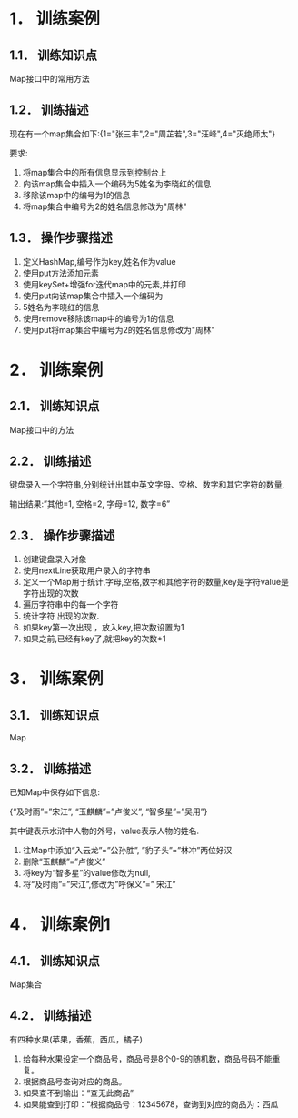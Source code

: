 # 1． 训练案例

## 1.1． 训练知识点 

Map接口中的常用方法    

## 1.2． 训练描述 

现在有一个map集合如下:{1="张三丰",2="周芷若",3="汪峰",4="灭绝师太"}    

要求: 

1. 将map集合中的所有信息显示到控制台上 
2. 向该map集合中插入一个编码为5姓名为李晓红的信息 
3. 移除该map中的编号为1的信息 
4. 将map集合中编号为2的姓名信息修改为"周林"    

##  1.3． 操作步骤描述 

1. 定义HashMap,编号作为key,姓名作为value 
2. 使用put方法添加元素 
3. 使用keySet+增强for迭代map中的元素,并打印 
4. 使用put向该map集合中插入一个编码为
5. 5姓名为李晓红的信息
6. 使用remove移除该map中的编号为1的信息
7. 使用put将map集合中编号为2的姓名信息修改为"周林"    



#  2． 训练案例

##  2.1． 训练知识点

Map接口中的方法    

## 2.2． 训练描述

键盘录入一个字符串,分别统计出其中英文字母、空格、数字和其它字符的数量,

输出结果:”其他=1, 空格=2, 字母=12, 数字=6”    

## 2.3． 操作步骤描述 

1. 创建键盘录入对象 
2. 使用nextLine获取用户录入的字符串 
3. 定义一个Map用于统计,字母,空格,数字和其他字符的数量,key是字符value是字符出现的次数
4. 遍历字符串中的每一个字符 
5. 统计字符 出现的次数.
6. 如果key第一次出现 ，放入key,把次数设置为1 
7. 如果之前,已经有key了,就把key的次数+1



# 3． 训练案例

## 3.1． 训练知识点

Map

## 3.2． 训练描述 

已知Map中保存如下信息:

{“及时雨”=”宋江”, “玉麒麟”=”卢俊义”, “智多星”=”吴用”} 

其中键表示水浒中人物的外号，value表示人物的姓名.

  1. 往Map中添加“入云龙”=”公孙胜”, ”豹子头”=”林冲”两位好汉
  2. 删除“玉麒麟”=”卢俊义” 
  3. 将key为“智多星”的value修改为null,
  4. 将“及时雨”=”宋江”,修改为”呼保义”=” 宋江”    



# 4． 训练案例1

## 4.1． 训练知识点

Map集合

## 4.2． 训练描述 

有四种水果(苹果，香蕉，西瓜，橘子) 

1. 给每种水果设定一个商品号，商品号是8个0-9的随机数，商品号码不能重复。 
2. 根据商品号查询对应的商品。 
3. 如果查不到输出：“查无此商品” 
4. 如果能查到打印：”根据商品号：12345678，查询到对应的商品为：西瓜    









